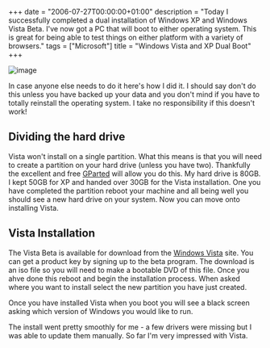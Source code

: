 +++
date = "2006-07-27T00:00:00+01:00"
description = "Today I successfully completed a dual installation of Windows XP and Windows Vista Beta. I've now got a PC that will boot to either operating system. This is great for being able to test things on either platform with a variety of browsers."
tags = ["Microsoft"]
title = "Windows Vista and XP Dual Boot"
+++

![image][1]

In case anyone else needs to do it here's how I did it. I should say don't do
this unless you have backed up your data and you don't mind if you have to
totally reinstall the operating system. I take no responsibility if this doesn't
work!

## Dividing the hard drive

Vista won't install on a single partition. What this means is that you will need
to create a partition on your hard drive (unless you have two). Thankfully the
excellent and free [GParted][2] will allow you do this. My hard drive is 80GB. I
kept 50GB for XP and handed over 30GB for the Vista installation. One you have
completed the partition reboot your machine and all being well you should see a
new hard drive on your system. Now you can move onto installing Vista.

## Vista Installation

The Vista Beta is available for download from the [Windows Vista][3] site. You
can get a product key by signing up to the beta program. The download is an iso
file so you will need to make a bootable DVD of this file. Once you ahve done
this reboot and begin the installation process. When asked where you want to
install select the new partition you have just created.

Once you have installed Vista when you boot you will see a black screen asking
which version of Windows you would like to run.

The install went pretty smoothly for me - a few drivers were missing but I was
able to update them manually. So far I'm very impressed with Vista.

[1]: /images/articles/installvista.webp
[2]: http://gparted.sourceforge.net/
[3]: http://www.microsoft.com/windowsvista/
